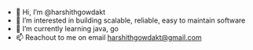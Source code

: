- 👋 Hi, I’m @harshithgowdakt
- 👀 I’m interested in building scalable, reliable, easy to maintain software
- 🌱 I’m currently learning java, go
- 📫 Reachout to me on email harshithgowdakt@gmail.com

<!---
harshithgowdakt/harshithgowdakt is a ✨ special ✨ repository because its `README.md` (this file) appears on your GitHub profile.
You can click the Preview link to take a look at your changes.
--->
